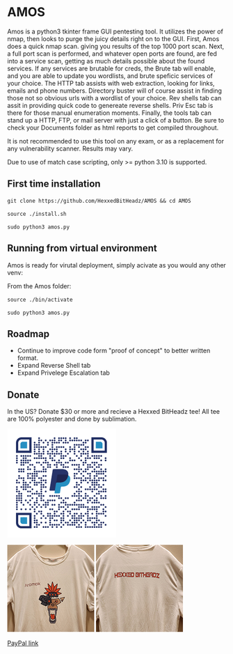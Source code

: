 # AMOS
Amos is a python3 tkinter frame GUI pentesting tool.  It utilizes the power of nmap, then looks to purge the juicy details right on to the GUI.  First, Amos does a quick nmap scan. giving you results of the top 1000 port scan.  Next, a full port scan is performed, and whatever open ports are found, are fed into a service scan, getting as much details possible about the found services.  If any services are brutable for creds, the Brute tab will enable, and you are able to update you wordlists, and brute speficic services of your choice.  The HTTP tab assists with web extraction, looking for links, emails and phone numbers.  Directory buster will of course assist in finding those not so obvious urls with a wordlist of your choice.  Rev shells tab can assit in providing quick code to genereate reverse shells.  Priv Esc tab is there for those manual enumeration moments.  Finally, the tools tab can stand up a HTTP, FTP, or mail server with just a click of a button.  Be sure to check your Documents folder as html reports to get compiled throughout.

It is not recommended to use this tool on any exam, or as a replacement for any vulnerability scanner.  Results may vary.

Due to use of match case scripting, only >= python 3.10 is supported.

## First time installation
```
git clone https://github.com/HexxedBitHeadz/AMOS && cd AMOS
```

```
source ./install.sh
```

```
sudo python3 amos.py
```

## Running from virtual environment
Amos is ready for virutal deployment, simply acivate as you would any other venv:

From the Amos folder:
```
source ./bin/activate
```

```
sudo python3 amos.py
```

## Roadmap
- Continue to improve code form "proof of concept" to better written format.
- Expand Reverse Shell tab
- Expand Privelege Escalation tab


## Donate
In the US?  Donate $30 or more and recieve a Hexxed BitHeadz tee!  All tee are 100% polyester and done by sublimation.

![PayPal](https://github.com/HexxedBitHeadz/AMOS/blob/main/IMAGES/QRCode.png)

![Shirt1](https://github.com/HexxedBitHeadz/AMOS/blob/main/IMAGES/tee_1.png)
![Shirt1](https://github.com/HexxedBitHeadz/AMOS/blob/main/IMAGES/tee_2.png)

[PayPal link](https://www.paypal.com/donate/?business=5MX6P8YU3CNBY&no_recurring=0&item_name=This+donation+goes+to+furthering+cyber+research+and+tools+provided+by+Hexxed+BitHeadz.&currency_code=USD)

